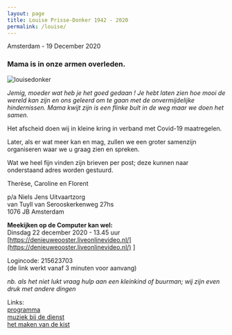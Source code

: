 ```yaml
---
layout: page
title: Louise Prisse-Donker 1942 - 2020
permalink: /louise/
---
```

Amsterdam - 19 December 2020
### Mama is in onze armen overleden.

![louisedonker](https://prisse.nl/assets/louisedonker.jpg)  

*Jemig, moeder wat heb je het goed gedaan ! Je hebt laten zien hoe mooi de wereld kan zijn en ons geleerd om te gaan met de onvermijdelijke hindernissen. Mama kwijt zijn is een flinke bult in de weg maar we doen het samen.*  

Het afscheid doen wij in kleine kring in verband met Covid-19 maatregelen.

Later, als er wat meer kan en mag, zullen we een groter samenzijn organiseren waar we u graag zien en spreken.

Wat we heel fijn vinden zijn brieven per post; deze kunnen naar onderstaand adres worden gestuurd.

Therèse, Caroline en Florent

p/a Niels Jens Uitvaartzorg  
van Tuyll van Serooskerkenweg 27hs  
1076 JB Amsterdam

**Meekijken op de Computer kan wel:**  
Dinsdag 22 december 2020 - 13.45 uur  
[https://denieuweooster.liveonlinevideo.nl/](https://denieuweooster.liveonlinevideo.nl/)  ]

Logincode: 215623703  
(de link werkt vanaf 3 minuten voor aanvang)  

*nb. als het niet lukt vraag hulp aan een kleinkind of buurman; wij zijn even druk met andere dingen*

Links:  
[programma](https://prisse.nl/programma/)   
[muziek bij de dienst](https://prisse.nl/muziekmama/)  
[het maken van de kist](https://prisse.net/muziekmama/kist.mp4)  
